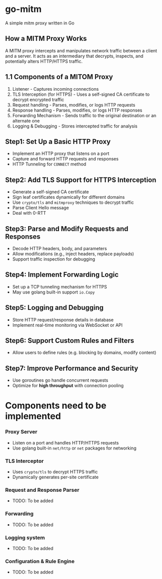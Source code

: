 # go-mitm
A simple mitm proxy written in Go


## How a MITM Proxy Works
A MITM proxy intercepts and manipulates network traffic between a client and a server. It acts as an intermediary that decrypts, inspects, and potentially alters HTTP/HTTPS traffic.


## 1.1 Components of a MITOM Proxy
1. Listener - Captures incoming connections
2. TLS Interception (for HTTPS) - Uses a self-signed CA certificate to decrypt encrypted traffic
3. Request handling - Parses, modifies, or logs HTTP requests
4. Response handling - Parses, modifies, or logs HTTP responses
5. Forwarding Mechanism - Sends traffic to the original destination or an alternate one
6. Logging & Debugging - Stores intercepted traffic for analysis


## Step1: Set Up a Basic HTTP Proxy
- Implement an HTTP proxy that listens on a port
- Capture and forward HTTP requests and responses
- HTTP Tunneling for `CONNECT` method

## Step2: Add TLS Support for HTTPS Interception
- Generate a self-signed CA certificate
- Sign leaf certificates dynamically for different domains
- Use `crypto/tls` and `mitmproxy` techniques to decrypt traffic
- Parse Client Hello message
- Deal with 0-RTT

## Step3: Parse and Modify Requests and Responses
- Decode HTTP headers, body, and parameters
- Allow modifications (e.g., inject headers, replace payloads)
- Support traffic inspection for debugging

## Step4: Implement Forwarding Logic
- Set up a TCP tunneling mechanism for HTTPS
- May use golang built-in support `io.Copy`

## Step5: Logging and Debugging
- Store HTTP request/response details in database
- Implement real-time monitoring via WebSocket or API

## Step6: Support Custom Rules and Filters
- Allow users to define rules (e.g. blocking by domains, modify content)

## Step7: Improve Performance and Security
- Use goroutines go handle concurrent requests
- Optimize for **high throughput** with connection pooling



# Components need to be implemented

### Proxy Server
- Listen on a port and handles HTTP/HTTPS requests
- Use golang built-in `net/http` or `net` packages for networking

### TLS Interceptor
- Uses `crypto/tls` to decrypt HTTPS traffic
- Dynamically generates per-site certificate

### Request and Response Parser
- TODO: To be added

### Forwarding
- TODO: To be added

### Logging system
- TODO: To be added

### Configuration & Rule Engine
- TODO: To be added

